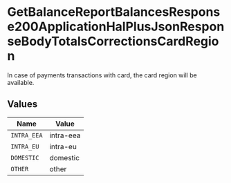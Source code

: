 # GetBalanceReportBalancesResponse200ApplicationHalPlusJsonResponseBodyTotalsCorrectionsCardRegion

In case of payments transactions with card, the card region will be available.


## Values

| Name        | Value       |
| ----------- | ----------- |
| `INTRA_EEA` | intra-eea   |
| `INTRA_EU`  | intra-eu    |
| `DOMESTIC`  | domestic    |
| `OTHER`     | other       |